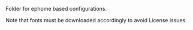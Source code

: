 Folder for ephome based configurations.

Note that fonts must be downloaded accordingly to avoid License issues. 

